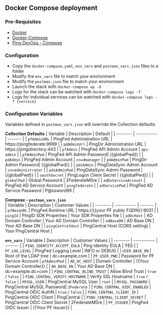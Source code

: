 ## Docker Compose deployment

### Pre-Requisites
* [Docker](https://www.docker.com/get-started)
* [Docker-Compose](https://docs.docker.com/compose/install/)
* [Ping DevOps - Compose](https://pingidentity-devops.gitbook.io/devops/deploy/deploycompose)

### Configuration
* Copy the `docker-compose.yaml`, `env_vars` and `postman_vars.json` files to a folder
* Modify the `env_vars` file to match your environment
* Modify the `postman.json` file to match your environment
* Launch the stack with `docker-compose up -d`
* Logs for the stack can be watched with `docker-compose logs -f`
* Logs for individual services can be watched with `docker-compose logs -f {service}`

### Configuration Variables
Variables defined in `postman_vars.json` will override the Collection defaults

**Collection Defaults**
| Variable | Description | Default |
| -------- | ----------- | ------- |
| `pfAdminURL` | PingFed Administration URL | https://pingfederate:9999 |
| `pdAdminUrl` | PingDir Administration URL | https://pingdirectory:443 |
| `pfAdmin` | PingFed API Admin Account | `api-admin` |
| `pfAdminPwd` | PingFed API Admin Password| {{globalPwd}} |
| `pdAdmin` | PingFed Admin Account | `cn=dmanager` |
| `pdAdminPwd` | PingDir Admin Password| {{globalPwd}} |
| `pdsAdmin` | PingDataSync Admin Account | `cn=administrator` |
| `pdsAdminPwd`  | PingDataSync Admin Password | {{globalPwd}} |
| `oauthSecret` | PingLogon Client Secret | {{globalPwd}} |
| `globalPwd` | Global Password | 2FederateM0re |
| `adDsServiceAccount` | PingFed AD Service Account | `pingfederate` |
| `adServicePwd` | PingFed AD Service Password | P@ssword99 |

**Compose - `postman_vars.json`**  
| Variable | Description | Customer Values |
| -------- | ----------- | ------- |
| `pfBaseURL` | PingFed Runtime URL | https://{{your PF public FQDN}}:9031 |
| `pingId` | PingID SDK Properties  | Your SDK Properties file |
| `adDcHost` | AD Domain Controller | Your AD Domain Controller |
| `adBaseDN` | AD Base DN | Your AD Base DN |
| `pingCentralHost` | PingCentral Host (CORS setting) | Your PingCentral Host |

**`env_vars`**
| Variable | Description | Customer Values |
| -------- | ----------- | ------- |
| `PING_IDENTITY_ACCEPT_EULA` | Ping Identity EULA | YES |
| `PF_LOG_LEVEL` | PingFed Logging Level | INFO or DEBUG |
| `USER_BASE_DN` | Root of the LDAP tree | dc=example.com |
| `PF_USER_PWD` | Password for PF Service Account | `pfAdminPwd` |
| `AD_DC_HOST` | Domain Controller | {{Your Domain Controller}} |
| `AD_BASE_DN` | Your AD Base DN | dc=example.dc=com |
| `PING_CENTRAL_BLIND_TRUST` | Allow Blind Trust | `true` / `false` |
| `PING_CENTRAL_VERIFY_HOSTNAME` | Verify SSL Hostname | `true` / `false` |
| `MYSQL_USER` | PingCentral MySQL User | `root` |
| `MYSQL_PASSWORD` | PingCentral MySQL Password| `2Federate` |
| `PING_CENTRAL_OIDC_ENABLED` | PingCentral OIDC AuthN | `true` / `false` |
| `PING_CENTRAL_CLIENT_ID` | PingCentral OIDC Client | PingCentral |
| `PING_CENTRAL_CLIENT_SECRET` | PingCentral OIDC Client Secret | 2FederateM0re |
| `PF_ISSUER` | PingFed OIDC Issuer | {{Your PF Issuer}} |